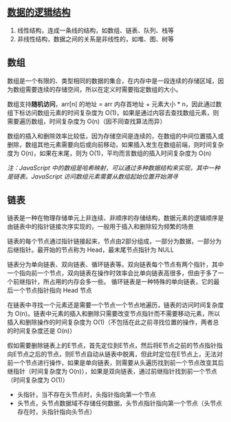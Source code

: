 ## [数据的逻辑结构](https://zhuanlan.zhihu.com/p/78094287)

 1. 线性结构，连成一条线的结构，如数组、链表、队列、栈等
 2. 非线性结构，数据之间的关系是非线性的，如堆、图、树等

## 数组
数组是一个有限的、类型相同的数据的集合，在内存中是一段连续的存储区域，因为数组需要连续的存储空间，所以在定义时需要指定数组的大小。

数组支持**随机访问**，arr[n] 的地址 = arr 内存首地址 + 元素大小 * n，因此通过数组下标访问数组元素的时间复杂度为 O(1)，如果是通过内容去查找数组元素，则需要遍历数组，时间复杂度为 O(n)（因不同查找算法而异）

数组的插入和删除效率比较低，因为存储空间是连续的，在数组的中间位置插入或删除，数组其他元素需要向后或向前移动，如果插入发生在数组前端，则时间复杂度为 O(n)，如果在末尾，则为 O(1)，平均而言数组的插入时间复杂度为 O(n)

*注：JavaScript 中的数组是哈希映射，可以通过多种数据结构来实现，其中一种是链表。JavaScript 访问数组元素需要从数组起始位置开始溯寻*

## 链表
链表是一种在物理存储单元上非连续、非顺序的存储结构，数据元素的逻辑顺序是由链表中的指针链接次序实现的，一般用于插入和删除较为频繁的场景

链表的每个节点通过指针链接起来，节点由2部分组成，一部分为数据，一部分为后继指针。最开始的节点称为 Head，最末尾节点指针为 NULL

链表分为单向链表、双向链表、循环链表等。双向链表每个节点有两个指针，其中一个指向前一个节点，双向链表在操作时效率会比单向链表高很多，但由于多了一个前继指针，所占用的内存会多一些。
循环链表是一种特殊的单向链表，它的最后一个节点指针指向 Head 节点

在链表中寻找一个元素还是需要一个节点一个节点地遍历，链表的访问时间复杂度为 O(n)。链表中元素的插入和删除只需要改变节点指针而不需要移动元素，所以插入和删除操作的时间复杂度为 O(1)（不包括在此之前寻找位置的操作，两者总的时间复杂度还是 O(n)）

假如需要删除链表上的E节点，首先定位到E节点，然后将E节点之前的节点指针指向E节点之后的节点，则E节点自动从链表中脱离，但此时定位在E节点上，无法对前一个节点进行操作，如果是单向链表，则需要从头遍历找到前一个节点改变其后继指针（时间复杂度为 O(n)），如果是双向链表，通过前继指针找到前一个节点（时间复杂度为 O(1)）

 - 头指针，当不存在头节点时，头指针指向第一个节点
 - 头节点，头节点数据域不存储任何数据，头节点指针指向第一个节点（头节点存在时，头指针指向头节点）
